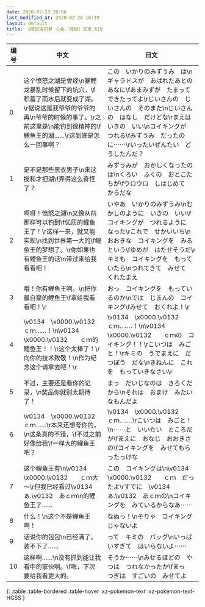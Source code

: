 ```yaml
---
date: 2020-02-23 20:56
last_modified_at: 2020-02-28 16:39
layout: default
title: 《精灵宝可梦 心金／魂银》文本 619
---
```

| 编号 | 中文 | 日文 |
| ---- | ---- | ---- |
| 0 | 这个愤怒之湖是曾经\n暴鲤龙暴乱时候留下的坑穴，\f积蓄了雨水后就变成了湖。\r据说这是我爷爷的爷爷的再\n爷爷的时候的事了。\r之前这里是\n能钓到很精神的\f鲤鱼王的湖……\r这到底是怎么一回事啊？ | この　いかりのみずうみ　は\nギャラドスが　あばれたあとの　あなに\fあまみずが　たまって　できたってよ\rじいさんの　じいさんの　そのまた\nじいさんの　はなし　だけどな\rまえは　いきの　いい\nコイキングが　つれる\fみずうみ　だったのに⋯⋯\rいったいぜんたい　どうしたんだ？ |
| 1 | 是不是那些黑衣男子\n来这搅和才把湖\f弄得这么奇怪了？ | みずうみが　おかしくなったのは\nくろい　ふくの　おとこたちが\fウロウロ　しはじめて　からだな |
| 2 | 啊呀！愤怒之湖\n又像从前那样可以钓到\f优质的鲤鱼王了！\r这样一来，就又能实现\n找到世界第一大的\f鲤鱼王的梦想了。\r你如果也有鲤鱼王的话\n带过来给我看看吧！ | いやあ　いかりのみずうみ\nむかしのように　いきの　いい\fコイキングが　つれるように　なった\rこれで　せかいいち\nおおきな　コイキングを　みるという\fゆめが　はたせそうだ\rキミも　コイキングを　もっていたら\nつれてきて　みせて　くれたまえ |
| 3 | 哦！你有鲤鱼王啊。\n把你最自豪的鲤鱼王\f拿给我看看吧！\r | おっ　コイキングを　もっているのか\nでは　じまんの　コイキング\fみせて　おくれよ！\r |
| 4 | \v0134　\x0000.\v0132　　ｃｍ……！\n\v0134　\x0000.\v0132　　ｃｍ的鲤鱼王！！\r这个太棒了！\r向你的技术致敬！\n作为纪念这个请拿去吧！\r | \v0134　\x0000.\v0132　　ｃｍ⋯⋯！\n\v0134　\x0000.\v0132　　ｃｍの　コイキング！！\rこいつは　みごと！\rキミの　うでまえに　だつぼう　だな\nきねんに　これを　もっていきなさい\r |
| 5 | 不过，主要还是看你的记录，\n奖品你就别太期待了！ | まっ　だいじなのは　きろくだから\nそれは　おまけ　みたいなもんだよ |
| 6 | \v0134　\x0000.\v0132　　ｃｍ……\r本来还想夸你的，\n这条真的不错，\f不过之前好像给我\f一样大的鲤鱼王吧？ | \v0134　\x0000.\v0132　　ｃｍ⋯⋯\rこいつは　みごと！\n⋯⋯と　いいたい　ところだが\fまえに　おなじ　おおきさの\fコイキングを　みせてもらったっけな |
| 7 | 这个鲤鱼王有\n\v0134　\x0000.\v0132　　ｃｍ大～\r但我已经看过\v0134　ぁ.\v0132　あｃｍ\n的鲤鱼王了…… | この　コイキングは\n\v0134　\x0000.\v0132　　ｃｍ　だったよ\rすでに　\v0134　ぁ.\v0132　あｃｍの\nコイキングを　みているからなあ⋯⋯ |
| 8 | 什么！\n这个不是鲤鱼王啊！ | なぬっ！\nそりゃ　コイキング　じゃないよ |
| 9 | 话说你的包包\n已经满了，装不下了…… | って　キミの　バッグ\nいっぱいすぎて　はいらないよ⋯⋯ |
| 10 | 这样啊……\n没有抓到能让我看中的家伙啊。\f嗯，下次要给我看更大的。 | そうか⋯⋯\nみせるほどの　やつは　つれなかったか\fまっ　つぎは　すごいの　みせてよ |
{: .table .table-bordered .table-hover .xz-pokemon-text .xz-pokemon-text-HGSS }